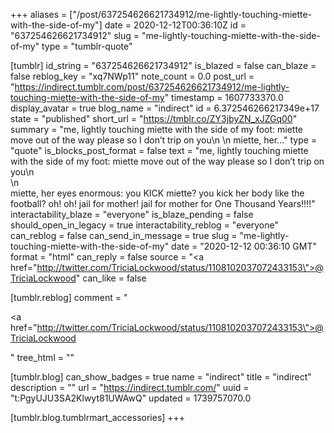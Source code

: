 +++
aliases = ["/post/637254626621734912/me-lightly-touching-miette-with-the-side-of-my"]
date = 2020-12-12T00:36:10Z
id = "637254626621734912"
slug = "me-lightly-touching-miette-with-the-side-of-my"
type = "tumblr-quote"

[tumblr]
id_string = "637254626621734912"
is_blazed = false
can_blaze = false
reblog_key = "xq7NWp11"
note_count = 0.0
post_url = "https://indirect.tumblr.com/post/637254626621734912/me-lightly-touching-miette-with-the-side-of-my"
timestamp = 1607733370.0
display_avatar = true
blog_name = "indirect"
id = 6.372546266217349e+17
state = "published"
short_url = "https://tmblr.co/ZY3jbyZN_xJZGq00"
summary = "me, lightly touching miette with the side of my foot: miette move out of the way please so I don’t trip on you\n \n miette, her..."
type = "quote"
is_blocks_post_format = false
text = "me, lightly touching miette with the side of my foot: miette move out of the way please so I don’t trip on you\n<br/>\n<br/>miette, her eyes enormous: you KICK miette? you kick her body like the football? oh! oh! jail for mother! jail for mother for One Thousand Years!!!!"
interactability_blaze = "everyone"
is_blaze_pending = false
should_open_in_legacy = true
interactability_reblog = "everyone"
can_reblog = false
can_send_in_message = true
slug = "me-lightly-touching-miette-with-the-side-of-my"
date = "2020-12-12 00:36:10 GMT"
format = "html"
can_reply = false
source = "<a href=\"http://twitter.com/TriciaLockwood/status/1108102037072433153\">@TriciaLockwood</a>"
can_like = false

[tumblr.reblog]
comment = "<p><a href=\"http://twitter.com/TriciaLockwood/status/1108102037072433153\">@TriciaLockwood</a></p>"
tree_html = ""

[tumblr.blog]
can_show_badges = true
name = "indirect"
title = "indirect"
description = ""
url = "https://indirect.tumblr.com/"
uuid = "t:PgyUJU3SA2Klwyt81UWAwQ"
updated = 1739757070.0

[tumblr.blog.tumblrmart_accessories]
+++
